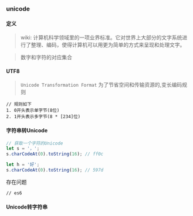 ### unicode
#### 定义
> wiki: 计算机科学领域里的一项业界标准。它对世界上大部分的文字系统进行了整理、编码，使得计算机可以用更为简单的方式来呈现和处理文字。

> 数字和字符的对应集合
#### UTF8
> `Unicode Transformation Format`
> 为了节省空间和传输资源的,变长编码规则
```
// 规则如下
1. 0开头表示单字节(8位)
2. 1开头表示多字节(8 * [234]位)
```
#### 字符串转Unicode
```javascript
// 获取一个字符的Unicode
let s = '，';
s.charCodeAt(0).toString(16); // ff0c

let h = '好';
s.charCodeAt(0).toString(16); // 597d
```
存在问题
```
// es6
```
#### Unicode转字符串
```javascript

```